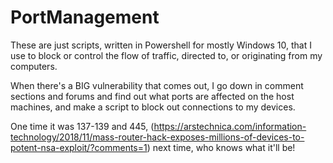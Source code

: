 # PortManagement

These are just scripts, written in Powershell for mostly Windows 10, that I use to block or control the flow of traffic, directed to, or originating from my computers. 

When there's a BIG vulnerability that comes out, I go down in comment sections and forums and find out what ports are affected on the host machines, and make a script to block out connections to my devices. 

One time it was 137-139 and 445, (https://arstechnica.com/information-technology/2018/11/mass-router-hack-exposes-millions-of-devices-to-potent-nsa-exploit/?comments=1) next time, who knows what it'll be!